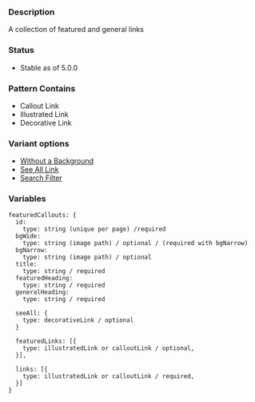 ### Description
A collection of featured and general links

### Status
* Stable as of 5.0.0

### Pattern Contains
* Callout Link
* Illustrated Link
* Decorative Link

### Variant options
* [Without a Background](./?p=organisms-featured-callouts-without-background)
* [See All Link](./?p=organisms-featured-callouts-see-all)
* [Search Filter](./?p=organisms-featured-callouts-filter)


### Variables
~~~
featuredCallouts: {
  id:
    type: string (unique per page) /required 
  bgWide:
    type: string (image path) / optional / (required with bgNarrow)
  bgNarrow:
    type: string (image path) / optional
  title:
    type: string / required
  featuredHeading:
    type: string / required
  generalHeading:
    type: string / required

  seeAll: {
    type: decorativeLink / optional
  }

  featuredLinks: [{
    type: illustratedLink or calloutLink / optional,
  }],

  links: [{
    type: illustratedLink or calloutLink / required,
  }]
}
~~~

